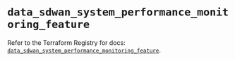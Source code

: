 # `data_sdwan_system_performance_monitoring_feature`

Refer to the Terraform Registry for docs: [`data_sdwan_system_performance_monitoring_feature`](https://registry.terraform.io/providers/ciscodevnet/sdwan/0.8.0/docs/data-sources/system_performance_monitoring_feature).
